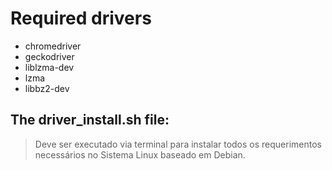 # Required drivers

- chromedriver
- geckodriver
- liblzma-dev
- lzma
- libbz2-dev


## The **driver_install.sh** file:

> Deve ser executado via terminal para instalar todos os requerimentos necessários no Sistema Linux baseado em Debian.
